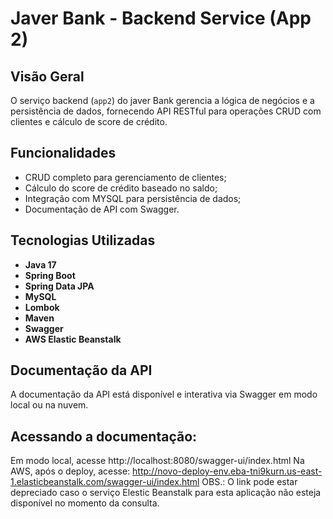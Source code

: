 # Javer Bank - Backend Service (App 2)

## Visão Geral
O serviço backend (`app2`) do javer Bank gerencia a lógica de negócios e a persistência de dados, fornecendo API RESTful para operações CRUD com clientes e cálculo de score de crédito.

## Funcionalidades
- CRUD completo para gerenciamento de clientes;
- Cálculo do score de crédito baseado no saldo;
- Integração com MYSQL para persistência de dados;
- Documentação de API com Swagger.

## Tecnologias Utilizadas
- **Java 17**
- **Spring Boot**
- **Spring Data JPA**
- **MySQL**
- **Lombok**
- **Maven**
- **Swagger**
- **AWS Elastic Beanstalk**

## Documentação da API
A documentação da API está disponível e interativa via Swagger em modo local ou na nuvem.

## Acessando a documentação:
Em modo local, acesse http://localhost:8080/swagger-ui/index.html
Na AWS, após o deploy, acesse: http://novo-deploy-env.eba-tni9kurn.us-east-1.elasticbeanstalk.com/swagger-ui/index.html
OBS.: O link pode estar depreciado caso o serviço Elestic Beanstalk para esta aplicação não esteja disponível no momento da consulta.